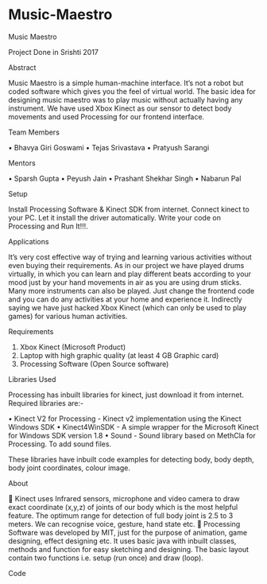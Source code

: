 # Music-Maestro
Music Maestro

Project Done in Srishti 2017

Abstract

Music Maestro is a simple human-machine interface. It’s not a robot but coded software which gives you the feel of virtual world. The basic idea for designing music maestro was to play music without actually having any instrument. We have used Xbox Kinect as our sensor to detect body movements and used Processing for our frontend interface.

Team Members

•	Bhavya Giri Goswami
•	Tejas Srivastava
•	Pratyush Sarangi

Mentors

•	Sparsh Gupta
•	Peyush Jain
•	Prashant Shekhar Singh
•	Nabarun Pal


Setup

Install Processing Software & Kinect SDK from internet. 
Connect kinect to your PC. Let it install the driver automatically.
Write your code on Processing and Run It!!!.

Applications

It’s very cost effective way of trying and learning various activities without even buying their requirements. As in our project we have played drums virtually, in which you can learn and play different beats according to your mood just by your hand movements in air as you are using drum sticks. Many more instruments can also be played. Just change the frontend code and you can do any activities at your home and experience it. Indirectly saying we have just hacked Xbox Kinect (which can only be used to play games) for various human activities.

Requirements

1.	Xbox Kinect (Microsoft Product)
2.	Laptop with high graphic quality (at least 4 GB Graphic card)
3.	Processing Software (Open Source software)

Libraries Used

Processing has inbuilt libraries for kinect, just download it from internet. Required libraries are:-

•	Kinect V2 for Processing - Kinect v2 implementation using the Kinect Windows SDK
•	Kinect4WinSDK - A simple wrapper for the Microsoft Kinect for Windows SDK version 1.8
•	Sound - Sound library based on MethCla for Processing. To add sound files.

These libraries have inbuilt code examples for detecting body, body depth, body joint coordinates, colour image. 

About

	Kinect uses Infrared sensors, microphone and video camera to draw exact coordinate (x,y,z) of joints of our body which is the most helpful feature. The optimum range for detection of full body joint is 2.5 to 3 meters. We can recognise voice, gesture, hand state etc.
	Processing Software was developed by MIT, just for the purpose of animation, game designing, effect designing etc. It uses basic java with inbuilt classes, methods and function for easy sketching and designing. The basic layout contain two functions i.e. setup (run once) and draw (loop).

Code
